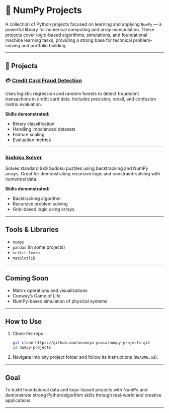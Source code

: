 # 🧮 NumPy Projects

A collection of Python projects focused on learning and applying `NumPy` — a powerful library for numerical computing and array manipulation. These projects cover logic-based algorithms, simulations, and foundational machine learning tasks, providing a strong base for technical problem-solving and portfolio building.

---

## 📁 Projects

### 💳 [Credit Card Fraud Detection](./FraudDetector/)
Uses logistic regression and random forests to detect fraudulent transactions in credit card data. Includes precision, recall, and confusion matrix evaluation.

**Skills demonstrated:**
- Binary classification
- Handling imbalanced datasets
- Feature scaling
- Evaluation metrics

---

### [Sudoku Solver](./SudokuSolver/)
Solves standard 9x9 Sudoku puzzles using backtracking and NumPy arrays. Great for demonstrating recursive logic and constraint-solving with numerical data.

**Skills demonstrated:**
- Backtracking algorithm
- Recursive problem solving
- Grid-based logic using arrays

---

## Tools & Libraries

- `numpy`
- `pandas` (in some projects)
- `scikit-learn`
- `matplotlib`

---

## Coming Soon

- Matrix operations and visualizations
- Conway’s Game of Life
- NumPy-based simulation of physical systems

---

## How to Use

1. Clone the repo:
   ```bash
   git clone https://github.com/anannya-punia/numpy-projects.git
   cd numpy-projects
   ```

2. Navigate into any project folder and follow its instructions (`README.md`).

---

## Goal

To build foundational data and logic-based projects with NumPy and demonstrate strong Python/algorithm skills through real-world and creative applications.

---
